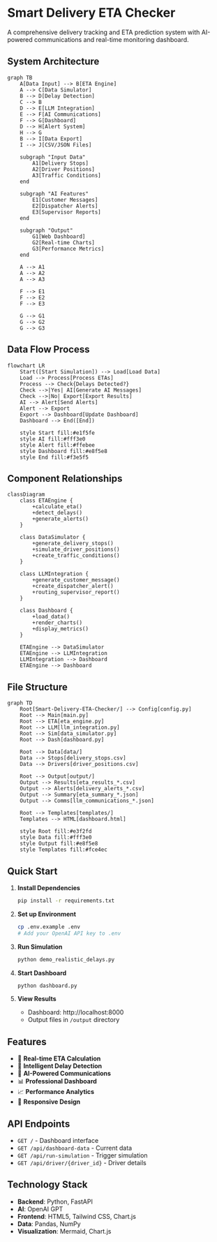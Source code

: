 # Smart Delivery ETA Checker

A comprehensive delivery tracking and ETA prediction system with AI-powered communications and real-time monitoring dashboard.

## System Architecture

```mermaid
graph TB
    A[Data Input] --> B[ETA Engine]
    A --> C[Data Simulator]
    B --> D[Delay Detection]
    C --> B
    D --> E[LLM Integration]
    E --> F[AI Communications]
    F --> G[Dashboard]
    D --> H[Alert System]
    H --> G
    B --> I[Data Export]
    I --> J[CSV/JSON Files]
    
    subgraph "Input Data"
        A1[Delivery Stops]
        A2[Driver Positions]
        A3[Traffic Conditions]
    end
    
    subgraph "AI Features"
        E1[Customer Messages]
        E2[Dispatcher Alerts]
        E3[Supervisor Reports]
    end
    
    subgraph "Output"
        G1[Web Dashboard]
        G2[Real-time Charts]
        G3[Performance Metrics]
    end
    
    A --> A1
    A --> A2
    A --> A3
    
    F --> E1
    F --> E2
    F --> E3
    
    G --> G1
    G --> G2
    G --> G3
```

## Data Flow Process

```mermaid
flowchart LR
    Start([Start Simulation]) --> Load[Load Data]
    Load --> Process[Process ETAs]
    Process --> Check{Delays Detected?}
    Check -->|Yes| AI[Generate AI Messages]
    Check -->|No| Export[Export Results]
    AI --> Alert[Send Alerts]
    Alert --> Export
    Export --> Dashboard[Update Dashboard]
    Dashboard --> End([End])
    
    style Start fill:#e1f5fe
    style AI fill:#fff3e0
    style Alert fill:#ffebee
    style Dashboard fill:#e8f5e8
    style End fill:#f3e5f5
```

## Component Relationships

```mermaid
classDiagram
    class ETAEngine {
        +calculate_eta()
        +detect_delays()
        +generate_alerts()
    }
    
    class DataSimulator {
        +generate_delivery_stops()
        +simulate_driver_positions()
        +create_traffic_conditions()
    }
    
    class LLMIntegration {
        +generate_customer_message()
        +create_dispatcher_alert()
        +routing_supervisor_report()
    }
    
    class Dashboard {
        +load_data()
        +render_charts()
        +display_metrics()
    }
    
    ETAEngine --> DataSimulator
    ETAEngine --> LLMIntegration
    LLMIntegration --> Dashboard
    ETAEngine --> Dashboard
```

## File Structure

```mermaid
graph TD
    Root[Smart-Delivery-ETA-Checker/] --> Config[config.py]
    Root --> Main[main.py]
    Root --> ETA[eta_engine.py]
    Root --> LLM[llm_integration.py]
    Root --> Sim[data_simulator.py]
    Root --> Dash[dashboard.py]
    
    Root --> Data[data/]
    Data --> Stops[delivery_stops.csv]
    Data --> Drivers[driver_positions.csv]
    
    Root --> Output[output/]
    Output --> Results[eta_results_*.csv]
    Output --> Alerts[delivery_alerts_*.csv]
    Output --> Summary[eta_summary_*.json]
    Output --> Comms[llm_communications_*.json]
    
    Root --> Templates[templates/]
    Templates --> HTML[dashboard.html]
    
    style Root fill:#e3f2fd
    style Data fill:#fff3e0
    style Output fill:#e8f5e8
    style Templates fill:#fce4ec
```

## Quick Start

1. **Install Dependencies**
   ```bash
   pip install -r requirements.txt
   ```

2. **Set up Environment**
   ```bash
   cp .env.example .env
   # Add your OpenAI API key to .env
   ```

3. **Run Simulation**
   ```bash
   python demo_realistic_delays.py
   ```

4. **Start Dashboard**
   ```bash
   python dashboard.py
   ```

5. **View Results**
   - Dashboard: http://localhost:8000
   - Output files in `/output` directory

## Features

- 🚚 **Real-time ETA Calculation**
- 🚨 **Intelligent Delay Detection**
- 🤖 **AI-Powered Communications**
- 📊 **Professional Dashboard**
- 📈 **Performance Analytics**
- 📱 **Responsive Design**

## API Endpoints

- `GET /` - Dashboard interface
- `GET /api/dashboard-data` - Current data
- `GET /api/run-simulation` - Trigger simulation
- `GET /api/driver/{driver_id}` - Driver details

## Technology Stack

- **Backend**: Python, FastAPI
- **AI**: OpenAI GPT
- **Frontend**: HTML5, Tailwind CSS, Chart.js
- **Data**: Pandas, NumPy
- **Visualization**: Mermaid, Chart.js
